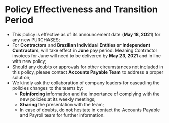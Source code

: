 # Policy Effectiveness and Transition Period

* This policy is effective as of its announcement date (**May 18, 2021**) for any new PURCHASES;
* For **Contractors** and **Brazilian Individual Entities or Independent Contractors**, will take effect in **June** pay period. Meaning Contractor invoices for June will need to be delivered by **May 23, 2021** and in line with new policy;
* Should any doubts or approvals for other circumstances not included in this policy, please contact **Accounts Payable Team** to address a proper solution;
* We kindly ask the collaboration of company leaders for cascading the policies changes to the teams by:
  * **Reinforcing** information and the importance of complying with the new policies at its weekly meetings;
  * **Sharing** the presentation with the team;
  * In case of doubts, do not hesitate in contact the Accounts Payable and Payroll team for further information.
